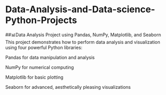 # Data-Analysis-and-Data-science-Python-Projects

##📊Data Analysis Project using Pandas, NumPy, Matplotlib, and Seaborn
This project demonstrates how to perform data analysis and visualization using four powerful Python libraries:

Pandas for data manipulation and analysis

NumPy for numerical computing

Matplotlib for basic plotting

Seaborn for advanced, aesthetically pleasing visualizations
